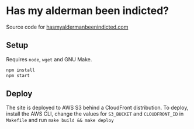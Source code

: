# Has my alderman been indicted?

Source code for [hasmyaldermanbeenindicted.com](https://hasmyaldermanbeenindicted.com)

## Setup

Requires `node`, `wget` and GNU Make.

```bash
npm install
npm start
```

## Deploy

The site is deployed to AWS S3 behind a CloudFront distribution. To deploy, install the AWS CLI, change the values for `S3_BUCKET` and `CLOUDFRONT_ID` in `Makefile` and run `make build && make deploy`
